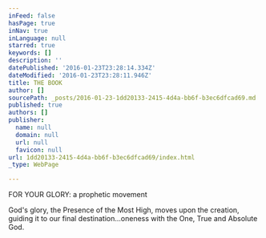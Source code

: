 ```yaml
---
inFeed: false
hasPage: true
inNav: true
inLanguage: null
starred: true
keywords: []
description: ''
datePublished: '2016-01-23T23:28:14.334Z'
dateModified: '2016-01-23T23:28:11.946Z'
title: THE BOOK
author: []
sourcePath: _posts/2016-01-23-1dd20133-2415-4d4a-bb6f-b3ec6dfcad69.md
published: true
authors: []
publisher:
  name: null
  domain: null
  url: null
  favicon: null
url: 1dd20133-2415-4d4a-bb6f-b3ec6dfcad69/index.html
_type: WebPage

---
```

FOR YOUR GLORY:  a prophetic movement

God's glory, the Presence of the Most High, moves upon the creation, guiding it to our final destination...oneness with the One, True and Absolute God.